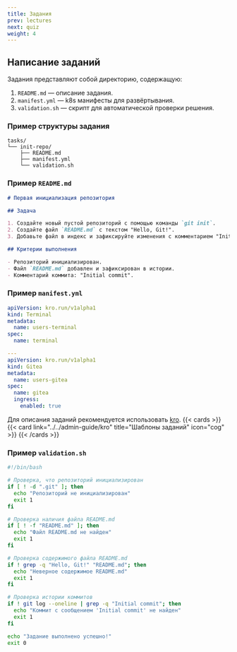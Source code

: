 ```yaml
---
title: Задания
prev: lectures
next: quiz
weight: 4
---
```


## Написание заданий

Задания представляют собой директорию, содержащую:

1. `README.md` — описание задания.
2. `manifest.yml` — k8s манифесты для развёртывания.
3. `validation.sh` — скрипт для автоматической проверки решения.

### Пример структуры задания

```
tasks/
└── init-repo/
    ├── README.md
    ├── manifest.yml
    └── validation.sh
```

### Пример `README.md`

```markdown
# Первая инициализация репозитория

## Задача

1. Создайте новый пустой репозиторий с помощью команды `git init`.
2. Создайте файл `README.md` с текстом "Hello, Git!".
3. Добавьте файл в индекс и зафиксируйте изменения с комментарием "Initial commit".

## Критерии выполнения

- Репозиторий инициализирован.
- Файл `README.md` добавлен и зафиксирован в истории.
- Комментарий коммита: "Initial commit".
```
### Пример `manifest.yml`
```yaml
apiVersion: kro.run/v1alpha1
kind: Terminal
metadata:
  name: users-terminal
spec:
  name: terminal

---
apiVersion: kro.run/v1alpha1
kind: Gitea
metadata:
  name: users-gitea
spec:
  name: gitea
  ingress:
    enabled: true
```
Для описания заданий рекомендуется использовать [kro](https://kro.run/).
{{< cards >}}
  {{< card link="../../admin-guide/kro" title="Шаблоны заданий" icon="cog" >}}
{{< /cards >}}


### Пример `validation.sh`

```bash
#!/bin/bash

# Проверка, что репозиторий инициализирован
if [ ! -d ".git" ]; then
  echo "Репозиторий не инициализирован"
  exit 1
fi

# Проверка наличия файла README.md
if [ ! -f "README.md" ]; then
  echo "Файл README.md не найден"
  exit 1
fi

# Проверка содержимого файла README.md
if ! grep -q "Hello, Git!" "README.md"; then
  echo "Неверное содержимое README.md"
  exit 1
fi

# Проверка истории коммитов
if ! git log --oneline | grep -q "Initial commit"; then
  echo "Коммит с сообщением 'Initial commit' не найден"
  exit 1
fi

echo "Задание выполнено успешно!"
exit 0
```